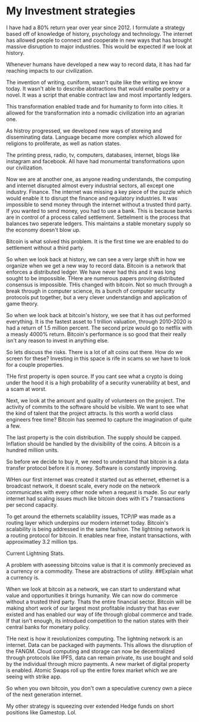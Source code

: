 # My Investment strategies

I have had a 80% return year over year since 2012.
I formulate a strategy based off of knowledge of history, psychology and technology.
The internet has allowed people to connect and cooperate in new ways that has
brought massive disruption to major industries. This would be expected if we look at history. 

Whenever humans have developed a new way to record data, it has had far reaching impacts to our civilization.

The invention of writing, cuniform, wasn't quite like the writing we know today. It wasn't able to describe abstractions that would enalbe poetry or a novel. It was a script that enable contract law and most importantly ledgers.

This transformation enabled trade and for humanity to form into cities. It allowed for the transformation into a nomadic civilization into an agrarian one.

As histroy progressed, we developed new ways of storeing and disseminating data. Language became more complex which allowed for religions to proliferate, as well as nation states.

The printing press, radio, tv, computers, databases, internet, blogs like instagram and facebook. All have had monumental transformations upon our civilization.

Now we are at another one, as anyone reading understands, the computing and internet disrupted almost every industrial sectors, all except one industry.
Finance. The internet was missing a key piece of the puzzle which would enable it to disrupt the finance and regulatory industries.
It was impossible to send money through the internet without a trusted third party. If you wanted to send money, you had to use a bank. This is because banks
are in control of a process called settlement. Settelment is the process that balances two seperate ledgers. This maintains
a stable monetary supply so the economy doesn't blow up.

Bitcoin is what solved this problem. It is the first time we are enabled to do settlement without a third party.

So when we look back at history, we can see a very large shift in how we organize when we get a new way to record data.
Bitcoin is a network that enforces a distributed ledger. We have never had this and it was long sought
to be impossible. THere are numerous papers proving distributed consensus is impossible. THis changed with bitcoin.
Not so much through a break through in computer science, its a bunch of computer security protocols put together, but a very clever understandign and application of
game theory. 

So when we look back at bitcoin's history, we see that it has out performed everything. It is the fastest
asset to 1 trillion valuation, through 2010-2020 is had a return of 1.5 million percent.
The second prize would go to netflix with a measly 4000% return. Bitcoin's performance is so good
that their really isn't any reason to invest in anything else.

So lets discuss the risks. There is a lot of alt coins out there. How do we screen for these?
Investing in this space is rife in scams so we have to look for a couple properties.

THe first property is open source. If you cant see what a crypto is doing under the hood it is a 
high probability of a security vunerability at best, and a scam at worst.

Next, we look at the amount and quality of volunteers on the project. The activity of commits to the software 
should be visible. We want to see what the kind of talent that the project attracts.
Is this worth a world class engineers free time? Bitcoin has seemed to capture the imagination
of quite a few.

The last property is the coin distribution. The supply should be capped. Inflation should be handled by the 
divisibility of the coins. A bitcoin is a hundred million units.

So before we decide to buy it, we need to understand that bitcoin is a data transfer protocol before it is money. 
Software  is constantly improving.

WHen our first internet was created it started out as ethernet, ethernet is a broadcast network, 
it doesnt scale, every node on the network communicates with every other node when a request is made.
So our early internet had scaling issues much like bitcoin does with it's 7 transactions per second capacity.

To get around the ethernets scalability issues, TCP/IP was made as a routing layer which underpins
our modern internet today. Bitcoin's scalability is being addressed in the same fashion. The lightning network
is a routing protocol for bitcoin. It enables near free, instant transactions, with approximatley 3.2 
million tps.

Current Lightning Stats.

A problem with aseessing bitcoins value is that it is commonly precieved as a currency or a commodity.
These are abstractions of utility. ##Explain what a currency is.

When we look at bitcoin as a network, we can start to understand what value and opportunities it
brings humanity. We can now do commerce without a trusted third party. Thats the entire financial
sector. Bitcoin will be making short work of our largest most profitable industry that has ever existed
and has enabled our way of life through global commerce and trade. If that isn't enough, its introdued
competition to the nation states with their central banks for monetary policy.

THe next is how it revolutionizes computing. The lightning network is an internet. Data can be packaged with
payments. This allows the disruption of the FANGM. Cloud computing and storage can now be decentralized
through protocols like IPFS, data can remain private, its use bought and sold by the individual through micro
payments. A new market of digital property is enabled. Atomic Swaps roll up the entire forex market which we
are seeing with strike app.

So when you own bitcoin, you don't own a speculative curency own a piece of the next generation internet.

My other strategy is squeezing over extended Hedge funds on short positions like Gamestop. Lol.


